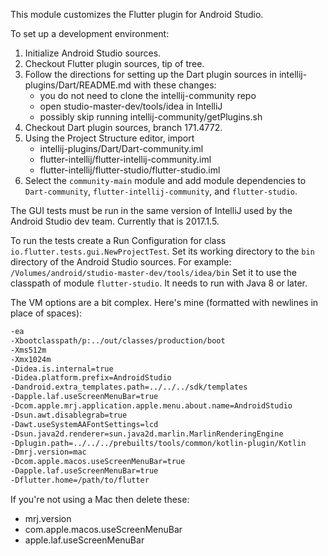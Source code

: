 This module customizes the Flutter plugin for Android Studio.

To set up a development environment:

1. Initialize Android Studio sources.
2. Checkout Flutter plugin sources, tip of tree.
3. Follow the directions for setting up the Dart plugin sources
   in intellij-plugins/Dart/README.md with these changes:
    - you do not need to clone the intellij-community repo
    - open studio-master-dev/tools/idea in IntelliJ
    - possibly skip running intellij-community/getPlugins.sh
4. Checkout Dart plugin sources, branch 171.4772.
5. Using the Project Structure editor, import
    - intellij-plugins/Dart/Dart-community.iml
    - flutter-intellij/flutter-intellij-community.iml
    - flutter-intellij/flutter-studio/flutter-studio.iml
6. Select the `community-main` module and add module
   dependencies to `Dart-community`, `flutter-intellij-community`,
   and `flutter-studio`.

The GUI tests must be run in the same version of IntelliJ used by
the Android Studio dev team. Currently that is 2017.1.5.

To run the tests create a Run Configuration for class
`io.flutter.tests.gui.NewProjectTest`. Set its working directory
to the `bin` directory of the Android Studio sources. For
example: `/Volumes/android/studio-master-dev/tools/idea/bin`
Set it to use the classpath of module `flutter-studio`.
It needs to run with Java 8 or later.

The VM options are a bit complex. Here's mine (formatted with 
newlines in place of spaces):
```bash 
-ea 
-Xbootclasspath/p:../out/classes/production/boot 
-Xms512m 
-Xmx1024m 
-Didea.is.internal=true 
-Didea.platform.prefix=AndroidStudio 
-Dandroid.extra_templates.path=../../../sdk/templates 
-Dapple.laf.useScreenMenuBar=true 
-Dcom.apple.mrj.application.apple.menu.about.name=AndroidStudio 
-Dsun.awt.disablegrab=true 
-Dawt.useSystemAAFontSettings=lcd 
-Dsun.java2d.renderer=sun.java2d.marlin.MarlinRenderingEngine 
-Dplugin.path=../../../prebuilts/tools/common/kotlin-plugin/Kotlin 
-Dmrj.version=mac 
-Dcom.apple.macos.useScreenMenuBar=true 
-Dapple.laf.useScreenMenuBar=true 
-Dflutter.home=/path/to/flutter
```
If you're not using a Mac then delete these:
 - mrj.version
 - com.apple.macos.useScreenMenuBar
 - apple.laf.useScreenMenuBar


